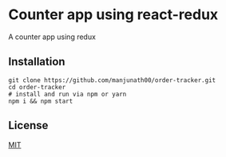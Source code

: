 # Counter app using react-redux

A counter app using redux

## Installation

``` 
git clone https://github.com/manjunath00/order-tracker.git
cd order-tracker
# install and run via npm or yarn
npm i && npm start
```
 
## License
[MIT](https://choosealicense.com/licenses/mit/)

